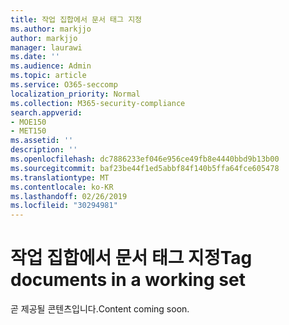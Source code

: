 ```yaml
---
title: 작업 집합에서 문서 태그 지정
ms.author: markjjo
author: markjjo
manager: laurawi
ms.date: ''
ms.audience: Admin
ms.topic: article
ms.service: O365-seccomp
localization_priority: Normal
ms.collection: M365-security-compliance
search.appverid:
- MOE150
- MET150
ms.assetid: ''
description: ''
ms.openlocfilehash: dc7886233ef046e956ce49fb8e4440bbd9b13b00
ms.sourcegitcommit: baf23be44f1ed5abbf84f140b5ffa64fce605478
ms.translationtype: MT
ms.contentlocale: ko-KR
ms.lasthandoff: 02/26/2019
ms.locfileid: "30294981"
---
```

# <a name="tag-documents-in-a-working-set"></a><span data-ttu-id="332a6-102">작업 집합에서 문서 태그 지정</span><span class="sxs-lookup"><span data-stu-id="332a6-102">Tag documents in a working set</span></span>

<span data-ttu-id="332a6-103">곧 제공될 콘텐츠입니다.</span><span class="sxs-lookup"><span data-stu-id="332a6-103">Content coming soon.</span></span>